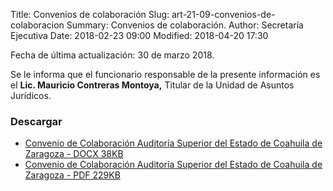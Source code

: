 Title: Convenios de colaboración
Slug: art-21-09-convenios-de-colaboracion
Summary: Convenios de colaboración.
Author: Secretaría Ejecutiva
Date: 2018-02-23 09:00
Modified: 2018-04-20 17:30


Fecha de última actualización: 30 de marzo 2018.

Se le informa que el funcionario responsable de la presente información
es el **Lic. Mauricio Contreras Montoya,** Titular de la Unidad de
Asuntos Jurídicos.

### Descargar

* [Convenio de Colaboración Auditoría Superior del Estado de Coahuila de Zaragoza - DOCX 38KB](convenio-colaboracion-auditoria-superior-del-estado.pdf)
* [Convenio de Colaboración Auditoría Superior del Estado de Coahuila de Zaragoza - PDF 229KB](convenio-colaboracion-auditoria-superior-del-estado.pdf)
